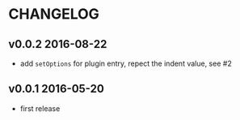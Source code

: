 # CHANGELOG

## v0.0.2 2016-08-22
- add `setOptions` for plugin entry, repect the indent value, see #2

## v0.0.1 2016-05-20
- first release